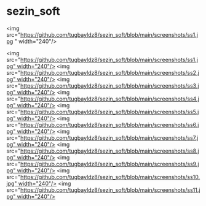 # sezin_soft



<img src="https://github.com/tugbayldz8/sezin_soft/blob/main/screenshots/ss1.jpg
" width="240"/>

<img src="https://github.com/tugbayldz8/sezin_soft/blob/main/screenshots/ss1.jpg" width="240"/>
<img src="https://github.com/tugbayldz8/sezin_soft/blob/main/screenshots/ss2.jpg" width="240"/>
<img src="https://github.com/tugbayldz8/sezin_soft/blob/main/screenshots/ss3.jpg" width="240"/>
<img src="https://github.com/tugbayldz8/sezin_soft/blob/main/screenshots/ss4.jpg" width="240"/>
<img src="https://github.com/tugbayldz8/sezin_soft/blob/main/screenshots/ss5.jpg" width="240"/>
<img src="https://github.com/tugbayldz8/sezin_soft/blob/main/screenshots/ss6.jpg" width="240"/>
<img src="https://github.com/tugbayldz8/sezin_soft/blob/main/screenshots/ss7.jpg" width="240"/>
<img src="https://github.com/tugbayldz8/sezin_soft/blob/main/screenshots/ss8.jpg" width="240"/>
<img src="https://github.com/tugbayldz8/sezin_soft/blob/main/screenshots/ss9.jpg" width="240"/>
<img src="https://github.com/tugbayldz8/sezin_soft/blob/main/screenshots/ss10.jpg" width="240"/>
<img src="https://github.com/tugbayldz8/sezin_soft/blob/main/screenshots/ss11.jpg" width="240"/>


